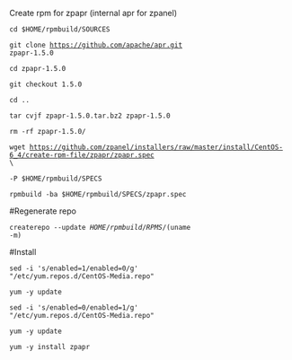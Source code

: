Create rpm for zpapr (internal apr for zpanel)


<code>cd $HOME/rpmbuild/SOURCES</code>

<code>git clone https://github.com/apache/apr.git zpapr-1.5.0</code>

<code>cd zpapr-1.5.0</code>

<code>git checkout 1.5.0</code>

<code>cd ..</code>

<code>tar cvjf zpapr-1.5.0.tar.bz2 zpapr-1.5.0</code>

<code>rm -rf zpapr-1.5.0/</code>

<code>wget https://github.com/zpanel/installers/raw/master/install/CentOS-6_4/create-rpm-file/zpapr/zpapr.spec \ </code>

<code>-P $HOME/rpmbuild/SPECS</code>

<code>rpmbuild -ba $HOME/rpmbuild/SPECS/zpapr.spec</code>

#Regenerate repo

<code>createrepo --update $HOME/rpmbuild/RPMS/$(uname -m)</code>

#Install

<code>sed -i 's/enabled=1/enabled=0/g' "/etc/yum.repos.d/CentOS-Media.repo"</code>

<code>yum -y update</code>

<code>sed -i 's/enabled=0/enabled=1/g' "/etc/yum.repos.d/CentOS-Media.repo"</code>

<code>yum -y update</code>

<code>yum -y install zpapr</code>

